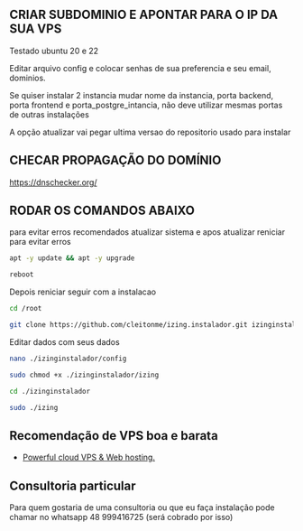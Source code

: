 ## CRIAR SUBDOMINIO E APONTAR PARA O IP DA SUA VPS

Testado ubuntu 20 e 22


Editar arquivo config e colocar senhas de sua preferencia e seu email, dominios.

Se quiser instalar 2 instancia mudar nome da instancia, porta backend, porta frontend e porta_postgre_intancia, não deve utilizar mesmas portas de outras instalações

A opção atualizar vai pegar ultima versao do repositorio usado para instalar


## CHECAR PROPAGAÇÃO DO DOMÍNIO

https://dnschecker.org/

## RODAR OS COMANDOS ABAIXO ##

para evitar erros recomendados atualizar sistema e apos atualizar reniciar para evitar erros

```bash
apt -y update && apt -y upgrade
```
```bash
reboot
```

 
Depois reniciar seguir com a instalacao

```bash
cd /root
```
```bash
git clone https://github.com/cleitonme/izing.instalador.git izinginstalador
```
Editar dados com seus dados
```bash
nano ./izinginstalador/config
```
```bash
sudo chmod +x ./izinginstalador/izing
```
```bash
cd ./izinginstalador
```
```bash
sudo ./izing
```
## Recomendação de VPS boa e barata

-  [Powerful cloud VPS & Web hosting.](https://control.peramix.com/?affid=58)

## Consultoria particular

Para quem gostaria de uma consultoria ou que eu faça instalação pode chamar no whatsapp 48 999416725 (será cobrado por isso)
